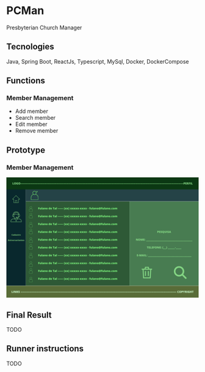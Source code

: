 # **PCMan**
Presbyterian Church Manager

## **Tecnologies**
Java, Spring Boot, ReactJs, Typescript, MySql, Docker, DockerCompose

## **Functions**
### Member Management
- Add member
- Search member
- Edit member
- Remove member

## **Prototype**
### Member Management
![Member Management Prototype](/img/member_management_prototype.png)

## **Final Result**
TODO

## **Runner instructions**
TODO
